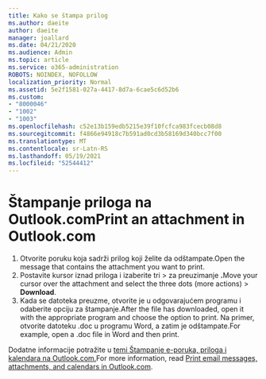 ```yaml
---
title: Kako se štampa prilog
ms.author: daeite
author: daeite
manager: joallard
ms.date: 04/21/2020
ms.audience: Admin
ms.topic: article
ms.service: o365-administration
ROBOTS: NOINDEX, NOFOLLOW
localization_priority: Normal
ms.assetid: 5e2f1581-027a-4417-8d7a-6cae5c6d52b6
ms.custom:
- "8000046"
- "1002"
- "1003"
ms.openlocfilehash: c52e13b159edb5215e39f10fcfca983fcecb08d8
ms.sourcegitcommit: f4866e94918c7b591ad0cd3b58169d340bcc7f00
ms.translationtype: MT
ms.contentlocale: sr-Latn-RS
ms.lasthandoff: 05/19/2021
ms.locfileid: "52544412"
---
```

# <a name="print-an-attachment-in-outlookcom"></a><span data-ttu-id="dad70-102">Štampanje priloga na Outlook.com</span><span class="sxs-lookup"><span data-stu-id="dad70-102">Print an attachment in Outlook.com</span></span>

1. <span data-ttu-id="dad70-103">Otvorite poruku koja sadrži prilog koji želite da odštampate.</span><span class="sxs-lookup"><span data-stu-id="dad70-103">Open the message that contains the attachment you want to print.</span></span>
2. <span data-ttu-id="dad70-104">Postavite kursor iznad priloga i izaberite tri > za preuzimanje **.**</span><span class="sxs-lookup"><span data-stu-id="dad70-104">Move your cursor over the attachment and select the three dots (more actions) > **Download**.</span></span>
3. <span data-ttu-id="dad70-105">Kada se datoteka preuzme, otvorite je u odgovarajućem programu i odaberite opciju za štampanje.</span><span class="sxs-lookup"><span data-stu-id="dad70-105">After the file has downloaded, open it with the appropriate program and choose the option to print.</span></span> <span data-ttu-id="dad70-106">Na primer, otvorite datoteku .doc u programu Word, a zatim je odštampate.</span><span class="sxs-lookup"><span data-stu-id="dad70-106">For example, open a .doc file in Word and then print.</span></span>

<span data-ttu-id="dad70-107">Dodatne informacije potražite u [temi Štampanje e-poruka, priloga i kalendara na Outlook.com.](https://support.office.com/article/c835b8e5-b310-4cab-ac15-b6eb95149855?wt.mc_id=Office_Outlook_com_Alchemy)</span><span class="sxs-lookup"><span data-stu-id="dad70-107">For more information, read [Print email messages, attachments, and calendars in Outlook.com](https://support.office.com/article/c835b8e5-b310-4cab-ac15-b6eb95149855?wt.mc_id=Office_Outlook_com_Alchemy).</span></span>